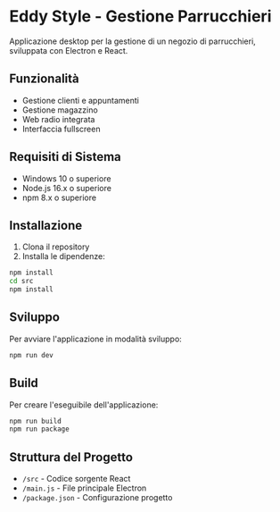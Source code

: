 # Eddy Style - Gestione Parrucchieri

Applicazione desktop per la gestione di un negozio di parrucchieri, sviluppata con Electron e React.

## Funzionalità

- Gestione clienti e appuntamenti
- Gestione magazzino
- Web radio integrata
- Interfaccia fullscreen

## Requisiti di Sistema

- Windows 10 o superiore
- Node.js 16.x o superiore
- npm 8.x o superiore

## Installazione

1. Clona il repository
2. Installa le dipendenze:

```bash
npm install
cd src
npm install
```

## Sviluppo

Per avviare l'applicazione in modalità sviluppo:

```bash
npm run dev
```

## Build

Per creare l'eseguibile dell'applicazione:

```bash
npm run build
npm run package
```

## Struttura del Progetto

- `/src` - Codice sorgente React
- `/main.js` - File principale Electron
- `/package.json` - Configurazione progetto
